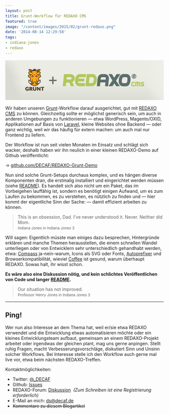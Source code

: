 ```yaml
---
layout: post
title: Grunt-Workflow für REDAXO CMS
featured: true
image: "/content/images/2015/02/grunt-redaxo.png"
date: '2014-08-14 12:29:58'
tags:
- indiana-jones
- redaxo
---
```


![grunt-redaxo](/content/images/2015/02/grunt-redaxo.png)

Wir haben unseren [Grunt](http://gruntjs.com/)-Workflow darauf ausgerichtet, gut mit [REDAXO CMS](http://www.redaxo.org/) zu können. Gleichzeitig sollte er möglichst generisch sein, um auch in anderen Umgebungen zu funktionieren — etwa WordPress, Magento/OXID, Applikationen auf Basis von [Laravel](http://laravel.com/), kleine Websites ohne Backend — oder ganz wichtig, weil wir das häufig für extern machen: um auch mal nur Frontend zu liefern.

Der Workflow ist nun seit vielen Monaten im Einsatz und schlägt sich wacker, deshalb haben wir ihn neulich in einer kleinen REDAXO-Demo auf Github veröffentlicht:

→ [github.com/DECAF/REDAXO-Grunt-Demo](https://github.com/DECAF/REDAXO-Grunt-Demo)

Nun sind solche Grunt-Setups durchaus komplex, und es hängen diverse Komponenten dran, die erstmalig installiert und eingerichtet werden müssen (siehe [README](https://github.com/DECAF/REDAXO-Grunt-Demo/blob/master/README%20setup.md)). Es handelt sich also nicht um ein Paket, das im Vorbeigehen lauffähig ist, sondern es benötigt einigen Aufwand, um es zum Laufen zu bekommen, es zu verstehen, es nützlich zu finden und — hier kommt der eigentliche Sinn der Sache: — damit effizient arbeiten zu können.

> This is an obsession, Dad. I’ve never understood it. Never. Neither did Mom.  
> <small>Indiana Jones in Indiana Jones 3</small>

Will sagen: Eigentlich müsste man einiges dazu besprechen, Hintergründe erklären und manche Themen herausstellen, die einem schnellen Wandel unterliegen oder von Entwicklern sehr unterschiedlich gehandhabt werden, etwa: [Compass](http://compass-style.org/) ja-nein-warum, Icons als SVG oder Fonts, [Autoprefixer](https://github.com/nDmitry/grunt-autoprefixer) und Browserkompatibilität, wieviel [Coffee](http://coffeescript.org/) ist gesund, warum überhaupt REDAXO. Sowas halt, ihr wisst schon.

**Es wäre also eine Diskussion nötig, und kein schlichtes Veröffentlichen von Code und langer [README](https://github.com/DECAF/REDAXO-Grunt-Demo/blob/master/README%20workflow.md).**

> Our situation has not improved.  
> <small>Professor Henry Jones in Indiana Jones 3</small>

---

## Ping!

Wer nun also Interesse an dem Thema hat, weil er/sie etwa REDAXO verwendet und die Entwicklung etwas automatisieren möchte oder ein kleines Entwicklungsteam aufbaut, gemeinsam an einem REDAXO-Projekt arbeitet oder irgendwas der gleichen plant, mag uns gerne anpingen. Stellt ruhig Fragen, macht Verbesserungsvorschläge, diskutiert Sinn und Unsinn solcher Workflows. Bei Interesse stelle ich den Workflow auch gerne mal live vor, etwa beim nächsten REDAXO-Treffen.

Kontaktmöglichkeiten:

- Twitter: [@_DECAF](https://twitter.com/_DECAF)
- Github: [Issues](https://github.com/DECAF/REDAXO-Grunt-Demo/issues)
- REDAXO-Forum: [Diskussion](http://www.redaxo.org/de/forum/php-html-css-mysql-f9/grunt-redaxo-t19988.html)  *(Zum Schreiben ist eine Registrierung erforderlich)*
- E-Mail an mich: [ds@decaf.de](mailto:ds@decaf.de)
- ~~Kommentare zu diesem Blogartikel~~
